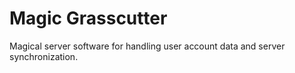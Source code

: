 # Magic Grasscutter

Magical server software for handling user account data and server synchronization.
